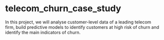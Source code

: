 # telecom_churn_case_study
In this project, we will analyse customer-level data of a leading telecom firm, build predictive models to identify customers at high risk of churn and identify the main indicators of churn.
